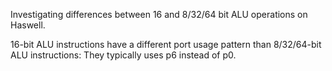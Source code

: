 Investigating differences between 16 and 8/32/64 bit ALU operations on Haswell.

16-bit ALU instructions have a different port usage pattern than 8/32/64-bit ALU
instructions: They typically uses p6 instead of p0.

